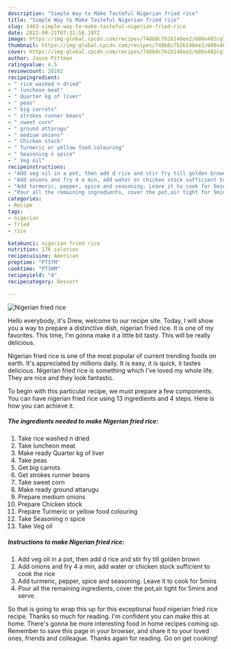 ```yaml
---
description: "Simple Way to Make Tasteful Nigerian fried rice"
title: "Simple Way to Make Tasteful Nigerian fried rice"
slug: 1463-simple-way-to-make-tasteful-nigerian-fried-rice
date: 2022-09-21T07:31:58.197Z
image: https://img-global.cpcdn.com/recipes/748b0c7b2b148ee2/680x482cq70/nigerian-fried-rice-recipe-main-photo.jpg
thumbnail: https://img-global.cpcdn.com/recipes/748b0c7b2b148ee2/680x482cq70/nigerian-fried-rice-recipe-main-photo.jpg
cover: https://img-global.cpcdn.com/recipes/748b0c7b2b148ee2/680x482cq70/nigerian-fried-rice-recipe-main-photo.jpg
author: Jason Pittman
ratingvalue: 4.5
reviewcount: 28282
recipeingredient:
- " rice washed n dried"
- " luncheon meat"
- " Quarter kg of liver"
- " peas"
- " big carrots"
- " strokes runner beans"
- " sweet corn"
- " ground attarugu"
- " medium onions"
- " Chicken stock"
- " Turmeric or yellow food colouring"
- " Seasoning n spice"
- " Veg oil"
recipeinstructions:
- "Add veg oil in a pot, then add d rice and stir fry till golden brown"
- "Add onions and fry 4 a min, add water or chicken stock sufficient to cook the rice"
- "Add turmeric, pepper, spice and seasoning. Leave it to cook for 5mins"
- "Pour all the remaining ingredients, cover the pot,air tight for 5mins and serve."
categories:
- Recipe
tags:
- nigerian
- fried
- rice

katakunci: nigerian fried rice 
nutrition: 176 calories
recipecuisine: American
preptime: "PT37M"
cooktime: "PT30M"
recipeyield: "4"
recipecategory: Dessert

---
```



![Nigerian fried rice](https://img-global.cpcdn.com/recipes/748b0c7b2b148ee2/680x482cq70/nigerian-fried-rice-recipe-main-photo.jpg)

Hello everybody, it's Drew, welcome to our recipe site. Today, I will show you a way to prepare a distinctive dish, nigerian fried rice. It is one of my favorites. This time, I'm gonna make it a little bit tasty. This will be really delicious.

Nigerian fried rice is one of the most popular of current trending foods on earth. It's appreciated by millions daily. It is easy, it is quick, it tastes delicious. Nigerian fried rice is something which I've loved my whole life. They are nice and they look fantastic.




To begin with this particular recipe, we must prepare a few components. You can have nigerian fried rice using 13 ingredients and 4 steps. Here is how you can achieve it.

<!--inarticleads1-->

##### The ingredients needed to make Nigerian fried rice:

1. Take  rice washed n dried
1. Take  luncheon meat
1. Make ready  Quarter kg of liver
1. Take  peas
1. Get  big carrots
1. Get  strokes runner beans
1. Take  sweet corn
1. Make ready  ground attarugu
1. Prepare  medium onions
1. Prepare  Chicken stock
1. Prepare  Turmeric or yellow food colouring
1. Take  Seasoning n spice
1. Take  Veg oil




<!--inarticleads2-->

##### Instructions to make Nigerian fried rice:

1. Add veg oil in a pot, then add d rice and stir fry till golden brown
1. Add onions and fry 4 a min, add water or chicken stock sufficient to cook the rice
1. Add turmeric, pepper, spice and seasoning. Leave it to cook for 5mins
1. Pour all the remaining ingredients, cover the pot,air tight for 5mins and serve.




So that is going to wrap this up for this exceptional food nigerian fried rice recipe. Thanks so much for reading. I'm confident you can make this at home. There's gonna be more interesting food in home recipes coming up. Remember to save this page in your browser, and share it to your loved ones, friends and colleague. Thanks again for reading. Go on get cooking!
